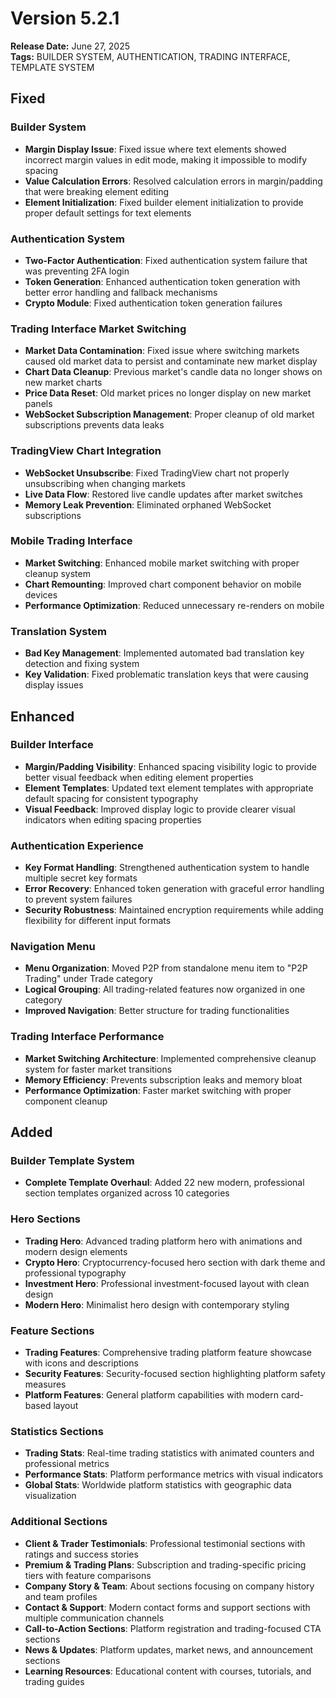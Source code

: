 # Version 5.2.1
**Release Date:** June 27, 2025  
**Tags:** BUILDER SYSTEM, AUTHENTICATION, TRADING INTERFACE, TEMPLATE SYSTEM

## Fixed

### Builder System
- **Margin Display Issue**: Fixed issue where text elements showed incorrect margin values in edit mode, making it impossible to modify spacing
- **Value Calculation Errors**: Resolved calculation errors in margin/padding that were breaking element editing
- **Element Initialization**: Fixed builder element initialization to provide proper default settings for text elements

### Authentication System
- **Two-Factor Authentication**: Fixed authentication system failure that was preventing 2FA login
- **Token Generation**: Enhanced authentication token generation with better error handling and fallback mechanisms
- **Crypto Module**: Fixed authentication token generation failures

### Trading Interface Market Switching
- **Market Data Contamination**: Fixed issue where switching markets caused old market data to persist and contaminate new market display
- **Chart Data Cleanup**: Previous market's candle data no longer shows on new market charts
- **Price Data Reset**: Old market prices no longer display on new market panels
- **WebSocket Subscription Management**: Proper cleanup of old market subscriptions prevents data leaks

### TradingView Chart Integration
- **WebSocket Unsubscribe**: Fixed TradingView chart not properly unsubscribing when changing markets
- **Live Data Flow**: Restored live candle updates after market switches
- **Memory Leak Prevention**: Eliminated orphaned WebSocket subscriptions

### Mobile Trading Interface
- **Market Switching**: Enhanced mobile market switching with proper cleanup system
- **Chart Remounting**: Improved chart component behavior on mobile devices
- **Performance Optimization**: Reduced unnecessary re-renders on mobile

### Translation System
- **Bad Key Management**: Implemented automated bad translation key detection and fixing system
- **Key Validation**: Fixed problematic translation keys that were causing display issues

## Enhanced

### Builder Interface
- **Margin/Padding Visibility**: Enhanced spacing visibility logic to provide better visual feedback when editing element properties
- **Element Templates**: Updated text element templates with appropriate default spacing for consistent typography
- **Visual Feedback**: Improved display logic to provide clearer visual indicators when editing spacing properties

### Authentication Experience
- **Key Format Handling**: Strengthened authentication system to handle multiple secret key formats
- **Error Recovery**: Enhanced token generation with graceful error handling to prevent system failures
- **Security Robustness**: Maintained encryption requirements while adding flexibility for different input formats

### Navigation Menu
- **Menu Organization**: Moved P2P from standalone menu item to "P2P Trading" under Trade category
- **Logical Grouping**: All trading-related features now organized in one category
- **Improved Navigation**: Better structure for trading functionalities

### Trading Interface Performance
- **Market Switching Architecture**: Implemented comprehensive cleanup system for faster market transitions
- **Memory Efficiency**: Prevents subscription leaks and memory bloat
- **Performance Optimization**: Faster market switching with proper component cleanup

## Added

### Builder Template System
- **Complete Template Overhaul**: Added 22 new modern, professional section templates organized across 10 categories

### Hero Sections
- **Trading Hero**: Advanced trading platform hero with animations and modern design elements
- **Crypto Hero**: Cryptocurrency-focused hero section with dark theme and professional typography
- **Investment Hero**: Professional investment-focused layout with clean design
- **Modern Hero**: Minimalist hero design with contemporary styling

### Feature Sections  
- **Trading Features**: Comprehensive trading platform feature showcase with icons and descriptions
- **Security Features**: Security-focused section highlighting platform safety measures
- **Platform Features**: General platform capabilities with modern card-based layout

### Statistics Sections
- **Trading Stats**: Real-time trading statistics with animated counters and professional metrics
- **Performance Stats**: Platform performance metrics with visual indicators
- **Global Stats**: Worldwide platform statistics with geographic data visualization

### Additional Sections
- **Client & Trader Testimonials**: Professional testimonial sections with ratings and success stories
- **Premium & Trading Plans**: Subscription and trading-specific pricing tiers with feature comparisons
- **Company Story & Team**: About sections focusing on company history and team profiles
- **Contact & Support**: Modern contact forms and support sections with multiple communication channels
- **Call-to-Action Sections**: Platform registration and trading-focused CTA sections
- **News & Updates**: Platform updates, market news, and announcement sections
- **Learning Resources**: Educational content with courses, tutorials, and trading guides 